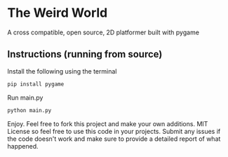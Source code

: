 # The Weird World
A cross compatible, open source, 2D platformer built with pygame

## Instructions (running from source)
Install the following using the terminal

```bash
pip install pygame
```

Run main.py

```bash
python main.py
```

Enjoy. Feel free to fork this project and make your own additions. MIT License so feel free to use this code in your projects. Submit any issues if the code doesn't work and make sure to provide a detailed report of what happened.
